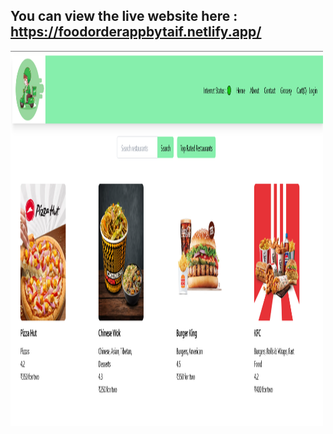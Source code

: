 ## You can view the live website here : https://foodorderappbytaif.netlify.app/
  
 <img src="src/images/Main page.PNG" alt="Screenshot Description" width="500" height="600">





